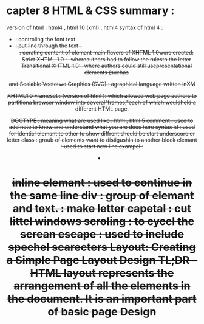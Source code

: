 # capter 8 HTML & CSS summary :
version of html : html4 , html 10 (xml) , html4 
syntax of html 4 :
- <font> : controling the font text
- <strike> : put line through the text 
-<center> : cerating content of elemant 
main ﬂavors of XHTML 1.0were created:
Strict XHTML 1.0 :
-whereauthors had to follow the rulesto the letter
Transitional XHTML 1.0:
-where authors could still usepresentational elements (suchas
<center> and<font>
 Scalable Vectotwo Graphics (SVG) : agraphical language written inXM

 XHTML1.0 Frameset : (version of html ):
which allowed web page authors to partitiona browser window into
 several"frames,"each of which wouldhold a different HTML page.

DOCTYPE : meaning what are used like : html , html 5
comment : used to add note to know and understand what you are does here
syntax <!-- note -->
id : used for identicl elemant to other to  show diffrent should be start 
underscore or letter 
class : groub of elements want to distigushin to another 
block elemant : used to start new line exampel : <li><h1>
inline elemant : used to continue in the same line
div : group of elemant and text.
<span></span>: make letter capetal
<ifream></ifream>: cut littel windows
scroling : to cycel the screan
escape : used to include spechel scarecters
Layout: Creating a Simple Page Layout Design TL;DR – HTML layout represents the arrangement of all the elements in the document. 
It is an important part of basic page Design

